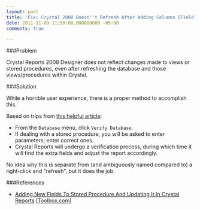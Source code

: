 ```yaml
---
layout: post
title: 'Fix: Crystal 2008 Doesn''t Refresh After Adding Columns [Field Notes]'
date: 2011-11-09 11:50:00.000000000 -05:00
comments: true

---
```

###Problem

Crystal Reports 2008 Designer does not reflect changes made to views or stored procedures, even after refreshing the database and those views/procedures within Crystal.

###Solution

While a horrible user experience, there is a proper method to accomplish this.

Based on trips from [this helpful article](http://it.toolbox.com/blogs/programming-life/adding-new-fields-to-stored-procedure-and-updating-it-in-crystal-reports-30072):

* From the `Database` menu, click `Verify Database`.
* If dealing with a stored procedure, you will be asked to enter parameters; enter correct ones.
* Crystal Reports will undergo a verification process, during which time it will find the extra fields and adjust the report accordingly.

No idea why this is separate from (and ambiguously named compared to) a right-click and "refresh", but it does the job.

###References
* [Adding New Fields To Stored Procedure And Updating It In Crystal Reports](http://it.toolbox.com/blogs/programming-life/adding-new-fields-to-stored-procedure-and-updating-it-in-crystal-reports-30072) [[Toolbox.com](http://toolbox.com/)]
